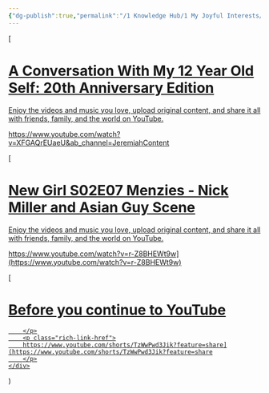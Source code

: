 ```yaml
---
{"dg-publish":true,"permalink":"/1 Knowledge Hub/1 My Joyful Interests/Film making/Short Film Ideas I can easily do/","noteIcon":""}
---
```


[
<div class="rich-link-card-container"><a class="rich-link-card" href="https://www.youtube.com/watch?v=XFGAQrEUaeU&ab_channel=JeremiahContent" target="_blank">
	<div class="rich-link-image-container">
		<div class="rich-link-image" style="background-image: url('https://i.ytimg.com/vi/XFGAQrEUaeU/hqdefault.jpg')">
	</div>
	</div>
	<div class="rich-link-card-text">
		<h1 class="rich-link-card-title">A Conversation With My 12 Year Old Self: 20th Anniversary Edition</h1>
		<p class="rich-link-card-description">
		Enjoy the videos and music you love, upload original content, and share it all with friends, family, and the world on YouTube.
		</p>
		<p class="rich-link-href">
		https://www.youtube.com/watch?v=XFGAQrEUaeU&ab_channel=JeremiahContent
		</p>
	</div>
</a></div>

[
<div class="rich-link-card-container"><a class="rich-link-card" href="https://www.youtube.com/watch?v=r-Z8BHEWt9w](https://www.youtube.com/watch?v=r-Z8BHEWt9w)" target="_blank">
	<div class="rich-link-image-container">
		<div class="rich-link-image" style="background-image: url('https://i.ytimg.com/vi/r-Z8BHEWt9w/hqdefault.jpg')">
	</div>
	</div>
	<div class="rich-link-card-text">
		<h1 class="rich-link-card-title">New Girl S02E07 Menzies - Nick Miller and Asian Guy Scene</h1>
		<p class="rich-link-card-description">
		Enjoy the videos and music you love, upload original content, and share it all with friends, family, and the world on YouTube.
		</p>
		<p class="rich-link-href">
		https://www.youtube.com/watch?v=r-Z8BHEWt9w](https://www.youtube.com/watch?v=r-Z8BHEWt9w)
		</p>
	</div>
</a></div>


[
<div class="rich-link-card-container"><a class="rich-link-card" href="https://www.youtube.com/shorts/TzWwPwd3Jik?feature=share](https://www.youtube.com/shorts/TzWwPwd3Jik?feature=share" target="_blank">
	<div class="rich-link-image-container">
		<div class="rich-link-image" style="background-image: url('https://www.google.com/favicon.ico')">
	</div>
	</div>
	<div class="rich-link-card-text">
		<h1 class="rich-link-card-title">Before you continue to YouTube</h1>
		<p class="rich-link-card-description">
		
		</p>
		<p class="rich-link-href">
		https://www.youtube.com/shorts/TzWwPwd3Jik?feature=share](https://www.youtube.com/shorts/TzWwPwd3Jik?feature=share
		</p>
	</div>
</a></div>

)

